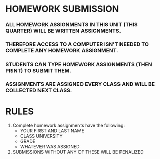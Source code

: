 # HOMEWORK SUBMISSION

### ALL HOMEWORK ASSIGNMENTS IN THIS UNIT (THIS QUARTER) WILL BE WRITTEN ASSIGNMENTS.
### THEREFORE ACCESS TO A COMPUTER ISN'T NEEDED TO COMPLETE ANY HOMEWORK ASSIGNMENT.
### STUDENTS CAN TYPE HOMEWORK ASSIGNMENTS (THEN PRINT) TO SUBMIT THEM.

### ASSIGNMENTS ARE ASSIGNED EVERY CLASS AND WILL BE COLLECTED NEXT CLASS.

# RULES
1. Complete homework assignments have the following:
    * YOUR FIRST AND LAST NAME
    * CLASS UNIVERSITY
    * GRADE
    * WHATEVER WAS ASSIGNED
2. SUBMISSIONS WITHOUT ANY OF THESE WILL BE PENALIZED
